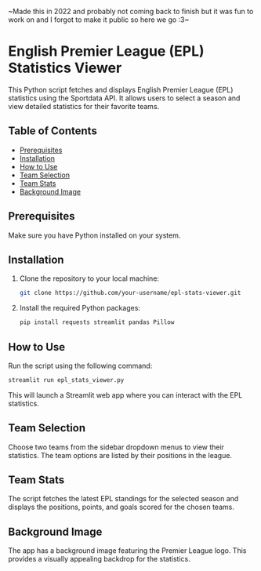 ~Made this in 2022 and probably not coming back to finish but it was fun to work on and I forgot to make it public so here we go :3~
# English Premier League (EPL) Statistics Viewer

This Python script fetches and displays English Premier League (EPL) statistics using the Sportdata API. It allows users to select a season and view detailed statistics for their favorite teams.

## Table of Contents

- [Prerequisites](#prerequisites)
- [Installation](#installation)
- [How to Use](#how-to-use)
- [Team Selection](#team-selection)
- [Team Stats](#team-stats)
- [Background Image](#background-image)

## Prerequisites

Make sure you have Python installed on your system.

## Installation

1. Clone the repository to your local machine:

    ```bash
    git clone https://github.com/your-username/epl-stats-viewer.git
    ```

2. Install the required Python packages:

    ```bash
    pip install requests streamlit pandas Pillow
    ```

## How to Use

Run the script using the following command:

```bash
streamlit run epl_stats_viewer.py
```

This will launch a Streamlit web app where you can interact with the EPL statistics.

## Team Selection

Choose two teams from the sidebar dropdown menus to view their statistics. The team options are listed by their positions in the league.

## Team Stats

The script fetches the latest EPL standings for the selected season and displays the positions, points, and goals scored for the chosen teams.

## Background Image

The app has a background image featuring the Premier League logo. This provides a visually appealing backdrop for the statistics.
